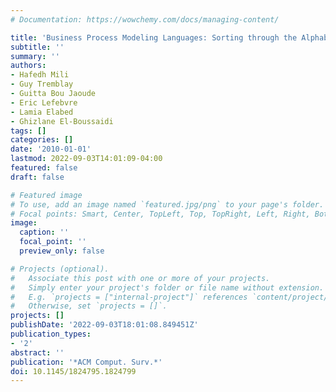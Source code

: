 ```yaml
---
# Documentation: https://wowchemy.com/docs/managing-content/

title: 'Business Process Modeling Languages: Sorting through the Alphabet Soup'
subtitle: ''
summary: ''
authors:
- Hafedh Mili
- Guy Tremblay
- Guitta Bou Jaoude
- Eric Lefebvre
- Lamia Elabed
- Ghizlane El-Boussaidi
tags: []
categories: []
date: '2010-01-01'
lastmod: 2022-09-03T14:01:09-04:00
featured: false
draft: false

# Featured image
# To use, add an image named `featured.jpg/png` to your page's folder.
# Focal points: Smart, Center, TopLeft, Top, TopRight, Left, Right, BottomLeft, Bottom, BottomRight.
image:
  caption: ''
  focal_point: ''
  preview_only: false

# Projects (optional).
#   Associate this post with one or more of your projects.
#   Simply enter your project's folder or file name without extension.
#   E.g. `projects = ["internal-project"]` references `content/project/deep-learning/index.md`.
#   Otherwise, set `projects = []`.
projects: []
publishDate: '2022-09-03T18:01:08.849451Z'
publication_types:
- '2'
abstract: ''
publication: '*ACM Comput. Surv.*'
doi: 10.1145/1824795.1824799
---
```

